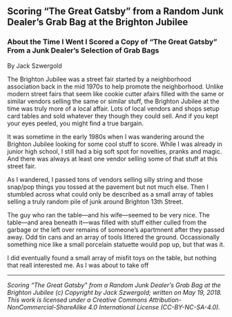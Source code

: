 ## Scoring “The Great Gatsby” from a Random Junk Dealer’s Grab Bag at the Brighton Jubilee
### About the Time I Went I Scored a Copy of “The Great Gatsby” From a Junk Dealer’s Selection of Grab Bags

By Jack Szwergold

The Brighton Jubilee was a street fair started by a neighborhood association back in the mid 1970s to help promote the neighborhood. Unlike modern street fairs that seem like cookie cutter afairs filled with the same or similar vendors selling the same or similar stuff, the Brighton Jubilee at the time was truly more of a local affair. Lots of local vendors and shops setup card tables and sold whatever they though they could sell. And if you kept your eyes peeled, you might find a true bargain.

It was sometime in the early 1980s when I was wandering around the Brighton Jubilee looking for some cool stuff to score. While I was already in junior high school, I still had a big soft spot for novelties, pranks and magic. And there was always at least one vendor selling some of that stuff at this street fair.

As I wandered, I passed tons of vendors selling silly string and those snap/pop things you tossed at the pavement but not much else. Then I stumbled across what could only be described as a small array of tables selling a truly random pile of junk around Brighton 13th Street.

The guy who ran the table—and his wife—seemed to be very nice. The table—and area beneath it—was filled with stuff either culled from the garbage or the left over remains of someone’s apartmnent after they passed away. Odd tin cans and an array of tools littered the ground. Occassionally something nice like a small porcelain statuette would pop up, but that was it.

I did eventually found a small array of misfit toys on the table, but nothing that reall interested me. As I was about to take off

***

*Scoring “The Great Gatsby” from a Random Junk Dealer’s Grab Bag at the Brighton Jubilee (c) Copyright by Jack Szwergold; written on May 19, 2018. This work is licensed under a Creative Commons Attribution-NonCommercial-ShareAlike 4.0 International License (CC-BY-NC-SA-4.0).*